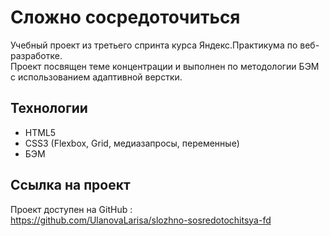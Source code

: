 # Сложно сосредоточиться

Учебный проект из третьего спринта курса Яндекс.Практикума по веб-разработке.  
Проект посвящен теме концентрации и выполнен по методологии БЭМ с использованием адаптивной верстки.

## Технологии

- HTML5
- CSS3 (Flexbox, Grid, медиазапросы, переменные)
- БЭМ

## Ссылка на проект

Проект доступен на GitHub :  
https://github.com/UlanovaLarisa/slozhno-sosredotochitsya-fd
